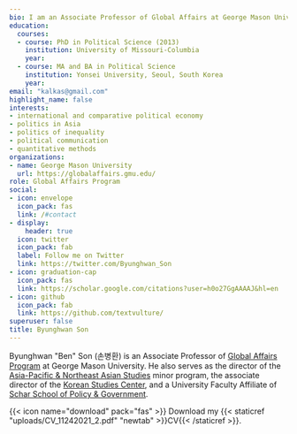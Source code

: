 ```yaml
---
bio: I am an Associate Professor of Global Affairs at George Mason University (Fairfax, VA).
education:
  courses:
  - course: PhD in Political Science (2013)
    institution: University of Missouri-Columbia
    year:
  - course: MA and BA in Political Science
    institution: Yonsei University, Seoul, South Korea
    year: 
email: "kalkas@gmail.com"
highlight_name: false
interests:
- international and comparative political economy
- politics in Asia
- politics of inequality
- political communication
- quantitative methods
organizations:
- name: George Mason University 
  url: https://globalaffairs.gmu.edu/
role: Global Affairs Program
social:
- icon: envelope
  icon_pack: fas
  link: /#contact
- display:
    header: true
  icon: twitter
  icon_pack: fab
  label: Follow me on Twitter
  link: https://twitter.com/Byunghwan_Son
- icon: graduation-cap
  icon_pack: fas
  link: https://scholar.google.com/citations?user=h0o27GgAAAAJ&hl=en
- icon: github
  icon_pack: fab
  link: https://github.com/textvulture/
superuser: false
title: Byunghwan Son
---
```

Byunghwan "Ben" Son (손병환) is an Associate Professor of [Global Affairs Program](https://globalaffairs.gmu.edu/) at George Mason University. He also serves as the director of the [Asia-Pacific & Northeast Asian Studies](https://global.gmu.edu/programs/LA-MINOR-LA-APNS) minor program, the associate director of the [Korean Studies Center](https://koreanstudiescenter.gmu.edu/), and a University Faculty Affiliate of [Schar School of Policy & Government](https://schar.gmu.edu/).

{{< icon name="download" pack="fas" >}} Download my {{< staticref "uploads/CV_11242021_2.pdf" "newtab" >}}CV{{< /staticref >}}.
